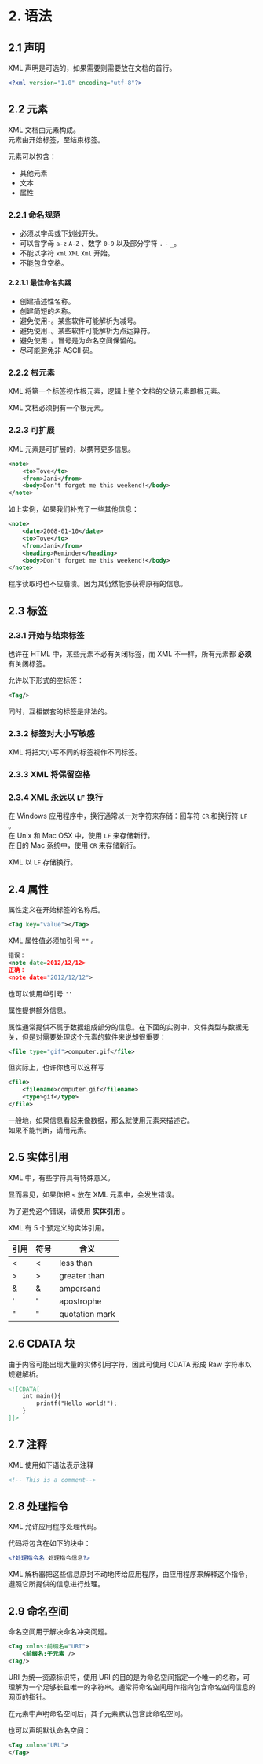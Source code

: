 # 2. 语法

## 2.1 声明

XML 声明是可选的，如果需要则需要放在文档的首行。

```XML
<?xml version="1.0" encoding="utf-8"?>
```

## 2.2 元素

XML 文档由元素构成。  
元素由开始标签，至结束标签。

元素可以包含：

- 其他元素
- 文本
- 属性

### 2.2.1 命名规范

- 必须以字母或下划线开头。
- 可以含字母 `a-z` `A-Z` 、数字 `0-9` 以及部分字符 `.` `-` `_`。
- 不能以字符 `xml` `XML` `Xml` 开始。
- 不能包含空格。

#### 2.2.1.1 最佳命名实践

- 创建描述性名称。
- 创建简短的名称。
- 避免使用`-`。某些软件可能解析为减号。
- 避免使用`.`。某些软件可能解析为点运算符。
- 避免使用`:`。冒号是为命名空间保留的。
- 尽可能避免非 ASCII 码。

### 2.2.2 根元素

XML 将第一个标签视作根元素，逻辑上整个文档的父级元素即根元素。

XML 文档必须拥有一个根元素。

### 2.2.3 可扩展

XML 元素是可扩展的，以携带更多信息。

```XML
<note>
    <to>Tove</to>
    <from>Jani</from>
    <body>Don't forget me this weekend!</body>
</note>
```

如上实例，如果我们补充了一些其他信息：

```XML
<note>
    <date>2008-01-10</date>
    <to>Tove</to>
    <from>Jani</from>
    <heading>Reminder</heading>
    <body>Don't forget me this weekend!</body>
</note>
```

程序读取时也不应崩溃。因为其仍然能够获得原有的信息。

## 2.3 标签

### 2.3.1 开始与结束标签

也许在 HTML 中，某些元素不必有关闭标签，而 XML 不一样，所有元素都 **必须** 有关闭标签。

允许以下形式的空标签：

```xml
<Tag/>
```

同时，互相嵌套的标签是非法的。

### 2.3.2 标签对大小写敏感

XML 将把大小写不同的标签视作不同标签。

### 2.3.3 XML 将保留空格

### 2.3.4 XML 永远以 `LF` 换行

在 Windows 应用程序中，换行通常以一对字符来存储：回车符 `CR` 和换行符 `LF` 。  
在 Unix 和 Mac OSX 中，使用 `LF` 来存储新行。  
在旧的 Mac 系统中，使用 `CR` 来存储新行。

XML 以 `LF` 存储换行。

## 2.4 属性

属性定义在开始标签的名称后。

```xml
<Tag key="value"></Tag>
```

XML 属性值必须加引号 `""` 。

```xml
错误：
<note date=2012/12/12>
正确：
<note date="2012/12/12">
```

也可以使用单引号 `''`

属性提供额外信息。

属性通常提供不属于数据组成部分的信息。在下面的实例中，文件类型与数据无关，但是对需要处理这个元素的软件来说却很重要：

```XML
<file type="gif">computer.gif</file>
```

但实际上，也许你也可以这样写

```XML
<file>
    <filename>computer.gif</filename>
    <type>gif</type>
</file>
```

一般地，如果信息看起来像数据，那么就使用元素来描述它。  
如果不能判断，请用元素。

## 2.5 实体引用

XML 中，有些字符具有特殊意义。

显而易见，如果你把 `<` 放在 XML 元素中，会发生错误。

为了避免这个错误，请使用 **实体引用** 。

XML 有 5 个预定义的实体引用。

| 引用   | 符号 | 含义           |
| ------ | ---- | -------------- |
| &lt;   | <    | less than      |
| &gt;   | >    | greater than   |
| &amp;  | &    | ampersand      |
| &apos; | '    | apostrophe     |
| &quot; | "    | quotation mark |

## 2.6 CDATA 块

由于内容可能出现大量的实体引用字符，因此可使用 CDATA 形成 Raw 字符串以规避解析。

```xml
<![CDATA[
    int main(){
        printf("Hello world!");
    }
]]>
```

## 2.7 注释

XML 使用如下语法表示注释

```XML
<!-- This is a comment-->
```

## 2.8 处理指令

XML 允许应用程序处理代码。

代码将包含在如下的块中：

```xml
<?处理指令名 处理指令信息?>
```

XML 解析器把这些信息原封不动地传给应用程序，由应用程序来解释这个指令，遵照它所提供的信息进行处理。

## 2.9 命名空间

命名空间用于解决命名冲突问题。

```xml
<Tag xmlns:前缀名="URI">
    <前缀名:子元素 />
<Tag/>
```

URI 为统一资源标识符，使用 URI 的目的是为命名空间指定一个唯一的名称，可理解为一个足够长且唯一的字符串。通常将命名空间用作指向包含命名空间信息的网页的指针。

在元素中声明命名空间后，其子元素默认包含此命名空间。

也可以声明默认命名空间：

```xml
<Tag xmlns="URL">
</Tag>
```

